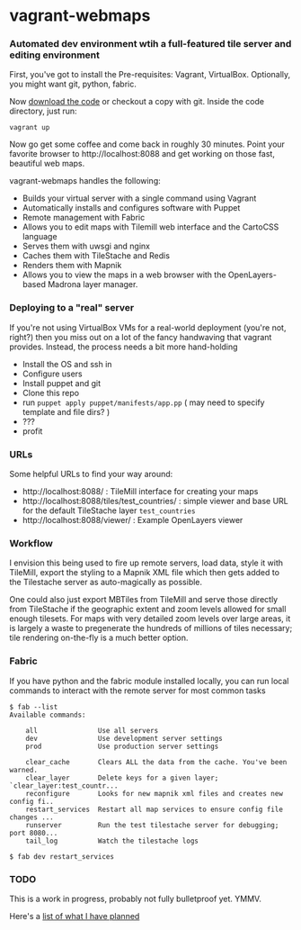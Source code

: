 # vagrant-webmaps

### Automated dev environment wtih a full-featured tile server and editing environment

First, you've got to install the Pre-requisites: Vagrant, VirtualBox. 
Optionally, you might want git, python, fabric.

Now [download the code](https://github.com/perrygeo/vagrant-webmaps/archive/master.zip) or 
checkout a copy with git. Inside the code directory, just run:

```
vagrant up
```

Now go get some coffee and come back in roughly 30 minutes. Point
your favorite browser to http://localhost:8088 and get working on 
those fast, beautiful web maps.

vagrant-webmaps handles the following:

* Builds your virtual server with a single command using Vagrant
* Automatically installs and configures software with Puppet
* Remote management with Fabric
* Allows you to edit maps with Tilemill web interface and the CartoCSS language
* Serves them with uwsgi and nginx
* Caches them with TileStache and Redis
* Renders them with Mapnik
* Allows you to view the maps in a web browser with the OpenLayers-based Madrona layer manager.

### Deploying to a "real" server
If you're not using VirtualBox VMs for a real-world deployment (you're not, right?) then you miss out on a lot
of the fancy handwaving that vagrant provides. Instead, the process needs a bit more hand-holding

* Install the OS and ssh in
* Configure users
* Install puppet and git
* Clone this repo
* run `puppet apply puppet/manifests/app.pp` ( may need to specify template and file dirs? )
* ???
* profit

### URLs

Some helpful URLs to find your way around:

* http://localhost:8088/  : TileMill interface for creating your maps
* http://localhost:8088/tiles/test_countries/  : simple viewer and base URL for the default TileStache layer `test_countries`
* http://localhost:8088/viewer/  : Example OpenLayers viewer

### Workflow

I envision this being used to fire up remote servers, load data, style it with TileMill, export 
the styling to a Mapnik XML file which then gets added to the Tilestache server as auto-magically 
as possible. 

One could also just export MBTiles from TileMill and serve those directly from TileStache if the 
geographic extent and zoom levels allowed for small enough tilesets. For maps with very detailed 
zoom levels over large areas, it is largely a waste to pregenerate the hundreds of millions of tiles
necessary; tile rendering on-the-fly is a much better option. 

### Fabric 

If you have python and the fabric module installed locally, you can run local commands 
to interact with the remote server for most common tasks

```
$ fab --list
Available commands:

    all               Use all servers
    dev               Use development server settings
    prod              Use production server settings

    clear_cache       Clears ALL the data from the cache. You've been warned.
    clear_layer       Delete keys for a given layer; `clear_layer:test_countr...
    reconfigure       Looks for new mapnik xml files and creates new config fi..
    restart_services  Restart all map services to ensure config file changes ...
    runserver         Run the test tilestache server for debugging; port 8080...
    tail_log          Watch the tilestache logs

$ fab dev restart_services
```

### TODO 

This is a work in progress, probably not fully bulletproof yet. YMMV. 

Here's a [list of what I have planned](https://github.com/perrygeo/vagrant-webmaps/wiki/vagrant-webmaps-TODO)
